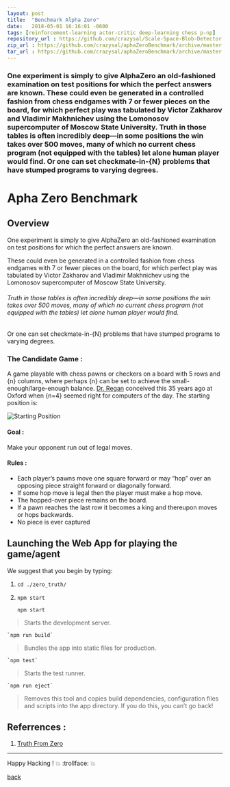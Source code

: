 ```yaml
---
layout: post
title:  "Benchmark Alpha Zero"
date:   2018-05-01 16:16:01 -0600
tags: [reinforcement-learning actor-critic deep-learning chess p-np]
repository_url : https://github.com/crazysal/Scale-Space-Blob-Detector
zip_url : https://github.com/crazysal/aphaZeroBenchmark/archive/master.zip
tar_url : https://github.com/crazysal/aphaZeroBenchmark/archive/master.tar.gz
---
```


### One experiment is simply to give AlphaZero an old-fashioned examination on test positions for which the perfect answers are known. These could even be generated in a controlled fashion from chess endgames with 7 or fewer pieces on the board, for which perfect play was tabulated by Victor Zakharov and Vladimir Makhnichev using the Lomonosov supercomputer of Moscow State University. Truth in those tables is often incredibly deep—in some positions the win takes over 500 moves, many of which no current chess program (not equipped with the tables) let alone human player would find. Or one can set checkmate-in-{N} problems that have stumped programs to varying degrees.


# Apha Zero Benchmark

## Overview
One experiment is simply to give AlphaZero an old-fashioned examination on test positions for which the perfect answers are known. 

These could even be generated in a controlled fashion from chess endgames with 7 or fewer pieces on the board, for which perfect play was tabulated by Victor Zakharov and Vladimir Makhnichev using the Lomonosov supercomputer of Moscow State University. 

###### Truth in those tables is often incredibly deep—in some positions the win takes over 500 moves, many of which no current chess program (not equipped with the tables) let alone human player would find. 

Or one can set checkmate-in-{N} problems that have stumped programs to varying degrees.

### The Candidate Game : 

A game playable with chess pawns or checkers on a board with 5 rows and {n} columns, where perhaps {n} can be set to achieve the small-enough/large-enough balance. [Dr. Regan](http://www.buffalo.edu/news/experts/ken-regan-faculty-expert-chess.html) conceived this 35 years ago at Oxford when {n=4} seemed right for computers of the day. The starting position is: 

![Starting Position](https://rjlipton.files.wordpress.com/2017/12/4x5grid.jpg)


#### Goal : 
Make your opponent run out of legal moves. 

#### Rules : 
* Each player’s pawns move one square forward or may “hop” over an opposing piece straight forward or diagonally forward.
* If some hop move is legal then the player must make a hop move. 
* The hopped-over piece remains on the board.
* If a pawn reaches the last row it becomes a king and thereupon moves or hops backwards. 
* No piece is ever captured


## Launching the Web App for playing the game/agent

We suggest that you begin by typing:

 1. `cd ./zero_truth/`
 2. `npm start`

	`npm start`
   > Starts the development server.

	`npm run build`
   > Bundles the app into static files for production.

	`npm test`
   > Starts the test runner.

	`npm run eject`
   > Removes this tool and copies build dependencies, configuration files
   > and scripts into the app directory. If you do this, you can’t go back!




## Referrences : 
1. [Truth From Zero](https://rjlipton.wordpress.com/2017/12/17/truth-from-zero/)


- - - -
Happy Hacking !  :boom:  :trollface: :boom: 

[back](./blog)